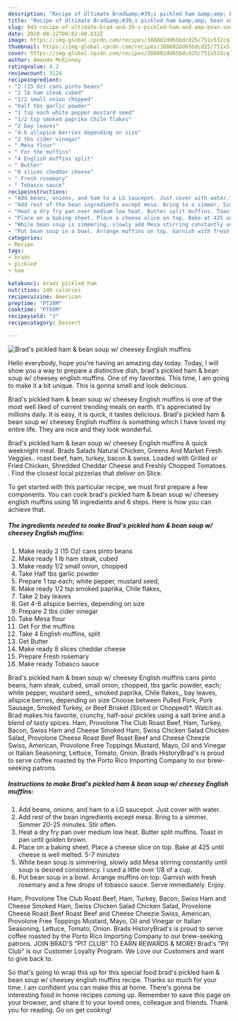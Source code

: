 ```yaml
---
description: "Recipe of Ultimate Brad&amp;#39;s pickled ham &amp;amp; bean soup w/ cheesey English muffins"
title: "Recipe of Ultimate Brad&amp;#39;s pickled ham &amp;amp; bean soup w/ cheesey English muffins"
slug: 943-recipe-of-ultimate-brad-and-39-s-pickled-ham-and-amp-bean-soup-w-cheesey-english-muffins
date: 2020-08-22T00:02:08.832Z
image: https://img-global.cpcdn.com/recipes/388802dd65bdcd25/751x532cq70/brads-pickled-ham-bean-soup-w-cheesey-english-muffins-recipe-main-photo.jpg
thumbnail: https://img-global.cpcdn.com/recipes/388802dd65bdcd25/751x532cq70/brads-pickled-ham-bean-soup-w-cheesey-english-muffins-recipe-main-photo.jpg
cover: https://img-global.cpcdn.com/recipes/388802dd65bdcd25/751x532cq70/brads-pickled-ham-bean-soup-w-cheesey-english-muffins-recipe-main-photo.jpg
author: Amanda McKinney
ratingvalue: 4.2
reviewcount: 3124
recipeingredient:
- "2 (15 Oz) cans pinto beans"
- "1 lb ham steak cubed"
- "1/2 small onion chopped"
- "Half tbs garlic powder"
- "1 tsp each white pepper mustard seed"
- "1/2 tsp smoked paprika Chile flakes"
- "2 bay leaves"
- "4-6 allspice berries depending on size"
- "2 tbs cider vinegar"
- " Mesa flour"
- " For the muffins"
- "4 English muffins split"
- " Butter"
- "8 slices cheddar cheese"
- " Fresh rosemary"
- " Tobasco sauce"
recipeinstructions:
- "Add beans, onions, and ham to a LG saucepot. Just cover with water."
- "Add rest of the bean ingredients except mesa. Bring to a simmer. Simmer 20-25 minutes. Stir often."
- "Heat a dry fry pan over medium low heat. Butter split muffins. Toast in pan until golden brown."
- "Place on a baking sheet. Place a cheese slice on top. Bake at 425 until cheese is well melted. 5-7 minutes"
- "While bean soup is simmering, slowly add Mesa stirring constantly until soup is desired consistency. I used a little over 1/8 of a cup."
- "Put bean soup in a bowl. Arrange muffins on top. Garnish with fresh rosemary and a few drops of tobasco sauce. Serve immediately. Enjoy."
categories:
- Recipe
tags:
- brads
- pickled
- ham

katakunci: brads pickled ham 
nutrition: 149 calories
recipecuisine: American
preptime: "PT20M"
cooktime: "PT60M"
recipeyield: "3"
recipecategory: Dessert

---
```



![Brad&#39;s pickled ham &amp; bean soup w/ cheesey English muffins](https://img-global.cpcdn.com/recipes/388802dd65bdcd25/751x532cq70/brads-pickled-ham-bean-soup-w-cheesey-english-muffins-recipe-main-photo.jpg)

Hello everybody, hope you're having an amazing day today. Today, I will show you a way to prepare a distinctive dish, brad&#39;s pickled ham &amp; bean soup w/ cheesey english muffins. One of my favorites. This time, I am going to make it a bit unique. This is gonna smell and look delicious.

Brad&#39;s pickled ham &amp; bean soup w/ cheesey English muffins is one of the most well liked of current trending meals on earth. It's appreciated by millions daily. It is easy, it is quick, it tastes delicious. Brad&#39;s pickled ham &amp; bean soup w/ cheesey English muffins is something which I have loved my entire life. They are nice and they look wonderful.

Brad&#39;s pickled ham &amp; bean soup w/ cheesey English muffins A quick weeknight meal. Brads Salads Natural Chicken, Greens And Market Fresh Veggies.. roast beef, ham, turkey, bacon &amp; swiss. Loaded with Grilled or Fried Chicken, Shredded Cheddar Cheese and Freshly Chopped Tomatoes. . Find the closest local pizzerias that deliver on Slice.


To get started with this particular recipe, we must first prepare a few components. You can cook brad&#39;s pickled ham &amp; bean soup w/ cheesey english muffins using 16 ingredients and 6 steps. Here is how you can achieve that.

<!--inarticleads1-->

##### The ingredients needed to make Brad&#39;s pickled ham &amp; bean soup w/ cheesey English muffins:

1. Make ready 2 (15 Oz) cans pinto beans
1. Make ready 1 lb ham steak, cubed
1. Make ready 1/2 small onion, chopped
1. Take Half tbs garlic powder
1. Prepare 1 tsp each; white pepper, mustard seed,
1. Make ready 1/2 tsp smoked paprika, Chile flakes,
1. Take 2 bay leaves
1. Get 4-6 allspice berries, depending on size
1. Prepare 2 tbs cider vinegar
1. Take  Mesa flour
1. Get  For the muffins
1. Take 4 English muffins, split
1. Get  Butter
1. Make ready 8 slices cheddar cheese
1. Prepare  Fresh rosemary
1. Make ready  Tobasco sauce


Brad&#39;s pickled ham &amp; bean soup w/ cheesey English muffins cans pinto beans, ham steak, cubed, small onion, chopped, tbs garlic powder, each; white pepper, mustard seed,, smoked paprika, Chile flakes,, bay leaves, allspice berries, depending on size Choose between Pulled Pork, Pork Sausage, Smoked Turkey, or Beef Brisket (Sliced or Chopped)*. Watch as Brad makes his favorite, crunchy, half-sour pickles using a salt brine and a blend of tasty spices. Ham, Provolone The Club Roast Beef, Ham, Turkey, Bacon, Swiss Ham and Cheese Smoked Ham, Swiss Chicken Salad Chicken Salad, Provolone Cheese Roast Beef Roast Beef and Cheese Cheezie Swiss, American, Provolone Free Toppings Mustard, Mayo, Oil and Vinegar or Italian Seasoning, Lettuce, Tomato, Onion. Brads HistoryBrad&#39;s is proud to serve coffee roasted by the Porto Rico Importing Company to our brew-seeking patrons. 

<!--inarticleads2-->

##### Instructions to make Brad&#39;s pickled ham &amp; bean soup w/ cheesey English muffins:

1. Add beans, onions, and ham to a LG saucepot. Just cover with water.
1. Add rest of the bean ingredients except mesa. Bring to a simmer. Simmer 20-25 minutes. Stir often.
1. Heat a dry fry pan over medium low heat. Butter split muffins. Toast in pan until golden brown.
1. Place on a baking sheet. Place a cheese slice on top. Bake at 425 until cheese is well melted. 5-7 minutes
1. While bean soup is simmering, slowly add Mesa stirring constantly until soup is desired consistency. I used a little over 1/8 of a cup.
1. Put bean soup in a bowl. Arrange muffins on top. Garnish with fresh rosemary and a few drops of tobasco sauce. Serve immediately. Enjoy.


Ham, Provolone The Club Roast Beef, Ham, Turkey, Bacon, Swiss Ham and Cheese Smoked Ham, Swiss Chicken Salad Chicken Salad, Provolone Cheese Roast Beef Roast Beef and Cheese Cheezie Swiss, American, Provolone Free Toppings Mustard, Mayo, Oil and Vinegar or Italian Seasoning, Lettuce, Tomato, Onion. Brads HistoryBrad&#39;s is proud to serve coffee roasted by the Porto Rico Importing Company to our brew-seeking patrons. JOIN BRAD&#39;S &#34;PIT CLUB&#34; TO EARN REWARDS &amp; MORE! Brad&#39;s &#34;Pit Club&#34; is our Customer Loyalty Program. We Love our Customers and want to give back to. 

So that's going to wrap this up for this special food brad&#39;s pickled ham &amp; bean soup w/ cheesey english muffins recipe. Thanks so much for your time. I am confident you can make this at home. There's gonna be interesting food in home recipes coming up. Remember to save this page on your browser, and share it to your loved ones, colleague and friends. Thank you for reading. Go on get cooking!

